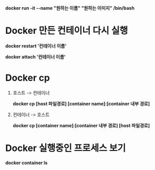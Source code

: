 
__docker run -it --name "원하는 이름" "원하는 이미지" /bin/bash__



# Docker 만든 컨테이너 다시 실행

__docker restart '컨테이너 이름'__

__docker attach '컨테이너 이름'__



# Docker cp

1. 호스트 -> 컨테이너

   __docker cp [host 파일경로] [container name]:[container 내부 경로]__

2. 컨테이너 -> 호스트

   __docker cp [container name]:[container 내부 경로] [host 파일경로]__



# Docker 실행중인 프로세스 보기

__docker container ls__

